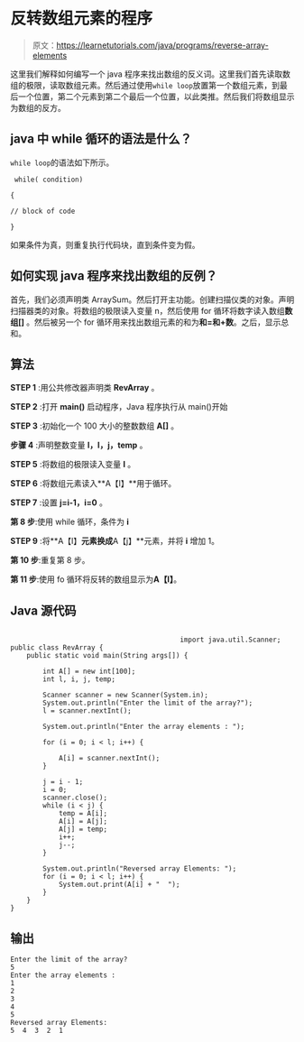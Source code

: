 # 反转数组元素的程序

> 原文：<https://learnetutorials.com/java/programs/reverse-array-elements>

这里我们解释如何编写一个 java 程序来找出数组的反义词。这里我们首先读取数组的极限，读取数组元素。然后通过使用`while loop`放置第一个数组元素，到最后一个位置，第二个元素到第二个最后一个位置，以此类推。然后我们将数组显示为数组的反方。

## java 中 while 循环的语法是什么？

`while loop`的语法如下所示。

```
 while( condition)

{

// block of code

} 

```

如果条件为真，则重复执行代码块，直到条件变为假。

## 如何实现 java 程序来找出数组的反例？

首先，我们必须声明类 ArraySum。然后打开主功能。创建扫描仪类的对象。声明扫描器类的对象。将数组的极限读入变量 n，然后使用 for 循环将数字读入数组**数组[]** 。然后被另一个 for 循环用来找出数组元素的和为**和=和+数**。之后，显示总和。

## 算法

**STEP 1** :用公共修改器声明类 **RevArray** 。

**STEP 2** :打开 **main()** 启动程序，Java 程序执行从 main()开始

**STEP 3** :初始化一个 100 大小的整数数组 **A[]** 。

**步骤 4** :声明整数变量 **l，I，j，temp** 。

**STEP 5** :将数组的极限读入变量 **l** 。

**STEP 6** :将数组元素读入**A【I】**用于循环。

**STEP 7** :设置 **j=i-1，i=0** 。

**第 8 步**:使用 while 循环，条件为 **i**

**STEP 9** :将**A【I】**元素换成**A【j】**元素，并将 **i** 增加 1。

**第 10 步**:重复第 8 步。

**第 11 步**:使用 fo 循环将反转的数组显示为**A【I】**。

## Java 源代码

```

                                          import java.util.Scanner;
public class RevArray {
    public static void main(String args[]) {

        int A[] = new int[100];
        int l, i, j, temp;

        Scanner scanner = new Scanner(System.in);
        System.out.println("Enter the limit of the array?");
        l = scanner.nextInt();

        System.out.println("Enter the array elements : ");

        for (i = 0; i < l; i++) {

            A[i] = scanner.nextInt();
        }

        j = i - 1;
        i = 0;
        scanner.close();
        while (i < j) {
            temp = A[i];
            A[i] = A[j];
            A[j] = temp;
            i++;
            j--;
        }

        System.out.println("Reversed array Elements: ");
        for (i = 0; i < l; i++) {
            System.out.print(A[i] + "  ");
        }
    }
}

```

## 输出

```
Enter the limit of the array?
5
Enter the array elements : 
1
2
3
4
5
Reversed array Elements: 
5  4  3  2  1 
```